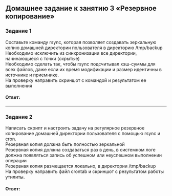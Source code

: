 ## Домашнее задание к занятию 3 «Резервное копирование»  

### Задание 1  
Составьте команду rsync, которая позволяет создавать зеркальную копию домашней директории пользователя в директорию /tmp/backup  
Необходимо исключить из синхронизации все директории, начинающиеся с точки (скрытые)  
Необходимо сделать так, чтобы rsync подсчитывал хэш-суммы для всех файлов, даже если их время модификации и размер идентичны в источнике и приемнике.  
На проверку направить скриншот с командой и результатом ее выполнения  

#### Ответ: 
---

### Задание 2  
Написать скрипт и настроить задачу на регулярное резервное копирование домашней директории пользователя с помощью rsync и cron.  
Резервная копия должна быть полностью зеркальной  
Резервная копия должна создаваться раз в день, в системном логе должна появляться запись об успешном или неуспешном выполнении операции  
Резервная копия размещается локально, в директории /tmp/backup  
На проверку направить файл crontab и скриншот с результатом работы утилиты.  

#### Ответ:  
